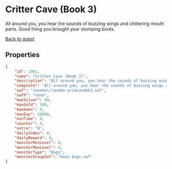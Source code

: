 # Critter Cave (Book 3)

All around you, you hear the sounds of buzzing wings and chittering mouth parts. Good thing you brought your stomping boots.

[Back to quest](../quests.md)

## Properties

```json
{
    "id": 2061,
    "name": "Critter Cave (Book 3)",
    "description": "All around you, you hear the sounds of buzzing wings and chittering mouth parts. Good thing you brought your stomping boots.",
    "complete": "All around you, you hear the sounds of buzzing wings and chittering mouth parts. Good thing you brought your stomping boots.",
    "swf": "random\/random-ariacavebk3.swf",
    "swfX": "none",
    "maxSilver": 99,
    "maxGold": 500,
    "maxGems": 0,
    "maxExp": 50000,
    "minTime": 0,
    "counter": 0,
    "extra": "0",
    "dailyIndex": 0,
    "dailyReward": 0,
    "monsterMinLevel": 8,
    "monsterMaxLevel": 8,
    "monsterType": "Bugs",
    "monsterGroupSwf": "mset-bugs.swf"
}
```

